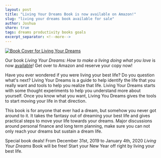 ```yaml
---
layout: post
title: "Living Your Dreams Book is now available on Amazon!"
slug: "living your dreams book available for sale"
author: Joshua
share: true
tags: dreams productivity books goals
excerpt_separator: <!--more-->
---
```


[![Book Cover for Living Your Dreams](https://ThinkingForest.org/assets/images/LYD-Cover.jpg)](https://amzn.to/2rCTvLm)

Our book *Living Your Dreams: How to make a living doing what you love* is now [available](https://amzn.to/2rCTvLm)!
Get over to Amazon and reserve your copy now!
<!--more-->
Have you ever wondered if you were living your best life? Do you question what's next? Living Your Dreams is a guide to help identify the life that you really want and tools to help you realize that life. Living Your Dreams starts with some thought experiments to help you understand more about yourself. Once you know what you want, Living You Dreams gives the tools to start moving your life in that direction.

This book is for anyone that ever had a dream, but somehow you never got around to it. It takes the fantasy out of dreaming your best life and gives practical steps to move your life towards your dreams. Major discussions around personal finance and long term planning, make sure you can not only reach your dreams but sustain a dream life.

Special book deals! From December 31st, 2019 to January 4th, 2020 *Living Your Dreams* Book will be free! Start your New Year off right by living your best life.
